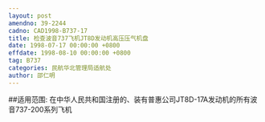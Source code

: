 ```yaml
---
layout: post
amendno: 39-2244
cadno: CAD1998-B737-17
title: 检查波音737飞机JT8D发动机高压压气机盘
date: 1998-07-17 00:00:00 +0800
effdate: 1998-08-10 00:00:00 +0800
tag: B737
categories: 民航华北管理局适航处
author: 邵仁明
---
```


##适用范围:
在中华人民共和国注册的、装有普惠公司JT8D-17A发动机的所有波音737-200系列飞机

